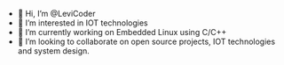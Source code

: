- 👋 Hi, I’m @LeviCoder
- 👀 I’m interested in IOT technologies
- 🌱 I’m currently working on Embedded Linux using C/C++
- 💞️ I’m looking to collaborate on open source projects, IOT technologies and system design.

<!---
PranavD10/PranavD10 is a ✨ special ✨ repository because its `README.md` (this file) appears on your GitHub profile.
You can click the Preview link to take a look at your changes.
--->
